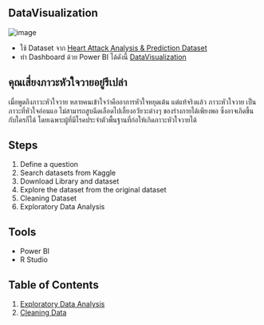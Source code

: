 
## DataVisualization
![image](https://www.emergencyphysicians.org/globalassets/emphysicians/all-images/heart-attack.jpg/Desktop)<br>
- ใช้ Dataset จาก <a href="https://www.kaggle.com/rashikrahmanpritom/heart-attack-analysis-prediction-dataset"> Heart Attack Analysis & Prediction Dataset</a> <br>
- ทำ Dashboard ด้วย Power BI ได้ดังนี้ <a href="https://github.com/sit-2021-int214/016_Heart-Attack-Analysis-Prediction-Dataset/blob/main/team-assignment/final/DataVisualization.md">DataVisualization</a>

## คุณเสี่ยง<strong>ภาวะหัวใจวาย</strong>อยู่รึเปล่า

เมื่อพูดถึงภาวะหัวใจวาย หลายคนเข้าใจว่าคืออาการหัวใจหยุดเต้น แต่แท้จริงแล้ว ภาวะหัวใจวาย เป็นภาวะที่หัวใจอ่อนแอ ไม่สามารถสูบฉีดเลือดไปเลี้ยงอวัยวะต่างๆ ของร่างกายได้เพียงพอ ซึ่งอาจเกิดขึ้นกับใครก็ได้ โดยเฉพาะผู้ที่มีโรคประจำตัวพื้นฐานที่ก่อให้เกิดภาวะหัวใจวายได้

## Steps

1. Define a question
2. Search datasets from Kaggle
3. Download Library and dataset
4. Explore the dataset from the original dataset
5. Cleaning Dataset
6. Exploratory Data Analysis

## Tools

- Power BI
- R Studio

## Table of Contents

1. <a href="https://github.com/sit-2021-int214/016_Heart-Attack-Analysis-Prediction-Dataset/tree/main/team-assignment/midterm/Data%20Exploration"> Exploratory Data Analysis </a>
2. <a href="https://github.com/sit-2021-int214/016_Heart-Attack-Analysis-Prediction-Dataset/tree/main/team-assignment/midterm/Cleaning%20Data"> Cleaning Data </a>
